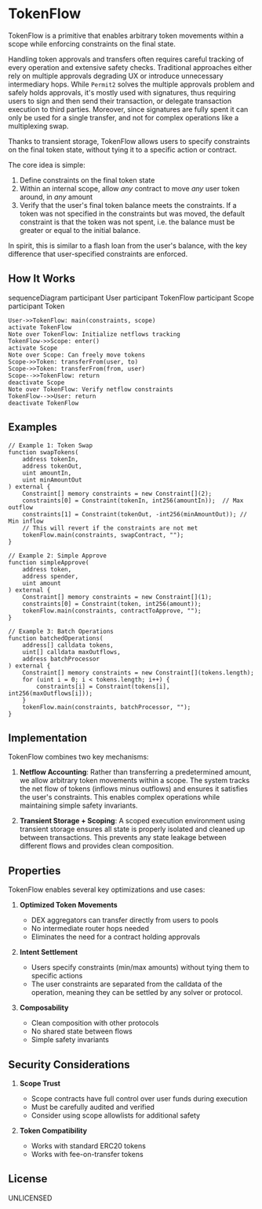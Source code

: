 # TokenFlow

TokenFlow is a primitive that enables arbitrary token movements within a scope while enforcing constraints on the final state.

Handling token approvals and transfers often requires careful tracking of every operation and extensive safety checks. 
Traditional approaches either rely on multiple approvals degrading UX or introduce unnecessary intermediary hops.
While `Permit2` solves the multiple approvals problem and safely holds approvals, it's mostly used with signatures, thus requiring users to sign and then send their transaction, or delegate transaction execution to third parties. Moreover, since signatures are fully spent it can only be used for a single transfer, and not for complex operations like a multiplexing swap.

Thanks to transient storage, TokenFlow allows users to specify constraints on the final token state, without tying it to a specific action or contract.

The core idea is simple:
1. Define constraints on the final token state
2. Within an internal scope, allow _any_ contract to move _any_ user token around, in _any_ amount
3. Verify that the user's final token balance meets the constraints. If a token was not specified in the constraints but was moved, the default constraint is that the token was not spent, i.e. the balance must be greater or equal to the initial balance.

In spirit, this is similar to a flash loan from the user's balance, with the key difference that user-specified constraints are enforced.

## How It Works

<div class="mermaid">
sequenceDiagram
    participant User
    participant TokenFlow
    participant Scope
    participant Token

    User->>TokenFlow: main(constraints, scope)
    activate TokenFlow
    Note over TokenFlow: Initialize netflows tracking
    TokenFlow->>Scope: enter()
    activate Scope
    Note over Scope: Can freely move tokens
    Scope->>Token: transferFrom(user, to)
    Scope->>Token: transferFrom(from, user)
    Scope-->>TokenFlow: return
    deactivate Scope
    Note over TokenFlow: Verify netflow constraints
    TokenFlow-->>User: return
    deactivate TokenFlow
</div>



## Examples

```solidity
// Example 1: Token Swap
function swapTokens(
    address tokenIn,
    address tokenOut,
    uint amountIn,
    uint minAmountOut
) external {
    Constraint[] memory constraints = new Constraint[](2);
    constraints[0] = Constraint(tokenIn, int256(amountIn));  // Max outflow
    constraints[1] = Constraint(tokenOut, -int256(minAmountOut)); // Min inflow
    // This will revert if the constraints are not met
    tokenFlow.main(constraints, swapContract, "");
}

// Example 2: Simple Approve
function simpleApprove(
    address token,
    address spender,
    uint amount
) external {
    Constraint[] memory constraints = new Constraint[](1);
    constraints[0] = Constraint(token, int256(amount));
    tokenFlow.main(constraints, contractToApprove, "");
}

// Example 3: Batch Operations
function batchedOperations(
    address[] calldata tokens,
    uint[] calldata maxOutflows,
    address batchProcessor
) external {
    Constraint[] memory constraints = new Constraint[](tokens.length);
    for (uint i = 0; i < tokens.length; i++) {
        constraints[i] = Constraint(tokens[i], int256(maxOutflows[i]));
    }
    tokenFlow.main(constraints, batchProcessor, "");
}
```

## Implementation

TokenFlow combines two key mechanisms:

1. **Netflow Accounting**: Rather than transferring a predetermined amount, we allow arbitrary token movements within a scope. The system tracks the net flow of tokens (inflows minus outflows) and ensures it satisfies the user's constraints. This enables complex operations while maintaining simple safety invariants.

2. **Transient Storage + Scoping**: A scoped execution environment using transient storage ensures all state is properly isolated and cleaned up between transactions. This prevents any state leakage between different flows and provides clean composition.

## Properties

TokenFlow enables several key optimizations and use cases:

1. **Optimized Token Movements**
   - DEX aggregators can transfer directly from users to pools
   - No intermediate router hops needed
   - Eliminates the need for a contract holding approvals

2. **Intent Settlement**
   - Users specify constraints (min/max amounts) without tying them to specific actions
   - The user constraints are separated from the calldata of the operation, meaning they can be settled by any solver or protocol.

3. **Composability**
   - Clean composition with other protocols
   - No shared state between flows
   - Simple safety invariants

## Security Considerations

1. **Scope Trust**
   - Scope contracts have full control over user funds during execution
   - Must be carefully audited and verified
   - Consider using scope allowlists for additional safety

2. **Token Compatibility**
   - Works with standard ERC20 tokens
   - Works with fee-on-transfer tokens

## License

UNLICENSED
